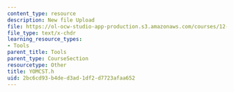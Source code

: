 ```yaml
---
content_type: resource
description: New file Upload
file: https://ol-ocw-studio-app-production.s3.amazonaws.com/courses/12-811-tropical-meteorology-spring-2011/2bc6cd93b4ded3ad1df2d7723afaa652_YOMCST.h
file_type: text/x-chdr
learning_resource_types:
- Tools
parent_title: Tools
parent_type: CourseSection
resourcetype: Other
title: YOMCST.h
uid: 2bc6cd93-b4de-d3ad-1df2-d7723afaa652
---
```

